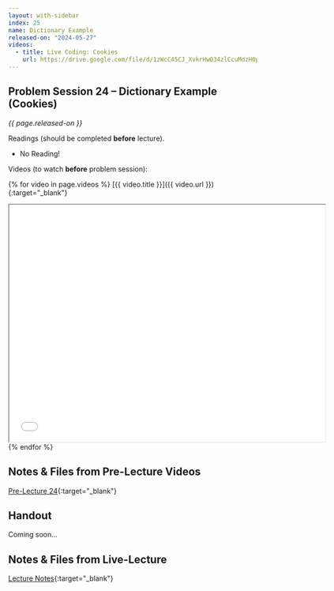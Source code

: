 ```yaml
---
layout: with-sidebar
index: 25
name: Dictionary Example
released-on: "2024-05-27"
videos:
  - title: Live Coding: Cookies
    url: https://drive.google.com/file/d/1zWcC45CJ_XvkrHwQ34zlCcuMdzH0pxuG
---
```


## Problem Session 24 – Dictionary Example (Cookies)

_{{ page.released-on }}_

Readings (should be completed **before** lecture). 
- No Reading!

Videos (to watch **before** problem session):

{% for video in page.videos %}
[{{ video.title }}]({{ video.url }}){:target="_blank"}

<iframe src="{{ video.url }}/preview" width="640" height="480" allow="autoplay"></iframe>
{% endfor %}

## Notes & Files from Pre-Lecture Videos

[Pre-Lecture 24](https://github.com/ucsd-cse8a-sp24/ucsd-cse8a-sp24.github.io/tree/main/_pre-lectures/lecture-24){:target="_blank"}

## Handout

Coming soon...

## Notes & Files from Live-Lecture

[Lecture Notes](https://drive.google.com/drive/folders/19GSy_nLZH9Q4dSm1jAuUo8hQgsAfFBu4?usp=sharing){:target="_blank"}
